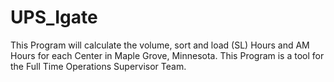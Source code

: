 # UPS_Igate


This Program will calculate the volume, sort and load (SL) Hours and AM Hours for each Center in Maple Grove, Minnesota.
This Program is a tool for the Full Time Operations Supervisor Team.


